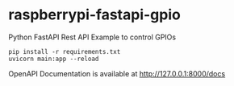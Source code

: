 # raspberrypi-fastapi-gpio
Python FastAPI Rest API Example to control GPIOs

```
pip install -r requirements.txt
uvicorn main:app --reload
```

OpenAPI Documentation is available at http://127.0.0.1:8000/docs
